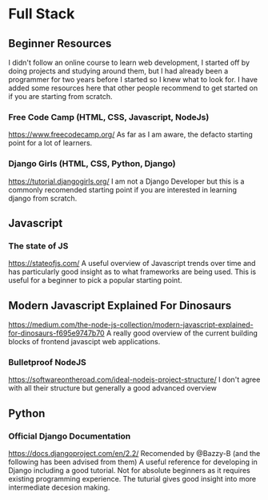 # Full Stack
## Beginner Resources
I didn't follow an online course to learn web development, I started off by
doing projects and studying around them, but I had already been a programmer
for two years before I started so I knew what to look for. I have added some 
resources here that other people recommend to get started on if you are starting from scratch.
### Free Code Camp (HTML, CSS, Javascript, NodeJs)
https://www.freecodecamp.org/
As far as I am aware, the defacto starting point for a lot of learners.
### Django Girls (HTML, CSS, Python, Django)
https://tutorial.djangogirls.org/
I am not a Django Developer but this is a commonly recomended starting point if
you are interested in learning django from scratch.
## Javascript
### The state of JS
https://stateofjs.com/
A useful overview of Javascript trends over time and has particularly good
insight as to what frameworks are being used. This is useful for a beginner to
pick a popular starting point.
## Modern Javascript Explained For Dinosaurs
https://medium.com/the-node-js-collection/modern-javascript-explained-for-dinosaurs-f695e9747b70
A really good overview of the current building blocks of frontend javascipt web applications.
### Bulletproof NodeJS
https://softwareontheroad.com/ideal-nodejs-project-structure/
I don't agree with all their structure but generally a good advanced overview
## Python
### Official Django Documentation
https://docs.djangoproject.com/en/2.2/
Recomended by @Bazzy-B (and the following has been advised from them)
A useful reference for developing in Django including a good tutorial. Not for absolute beginners as it requires existing programming experience. The tuturial gives good insight into more intermediate decesion making.
